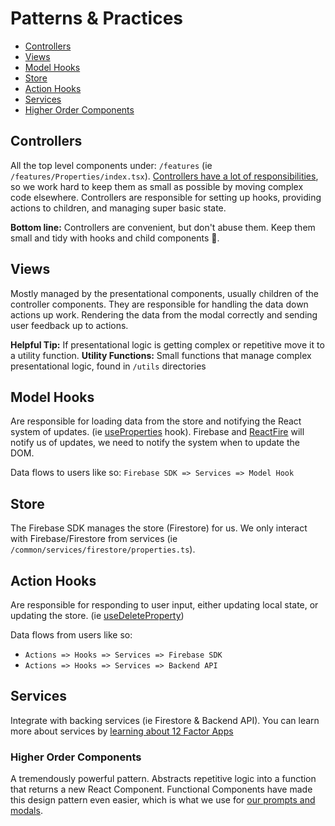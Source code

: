 # Patterns & Practices

- [Controllers](#controllers)
- [Views](#views)
- [Model Hooks](#model-hooks)
- [Store](#store)
- [Action Hooks](#action-hooks)
- [Services](#services)
- [Higher Order Components](#higher-order-components)

## Controllers

All the top level components under: `/features` (ie `/features/Properties/index.tsx`). [Controllers have a lot of responsibilities](https://en.wikipedia.org/wiki/Model%E2%80%93view%E2%80%93controller#Components), so we work hard to keep them as small as possible by moving complex code elsewhere. Controllers are responsible for setting up hooks, providing actions to children, and managing super basic state.

**Bottom line:** Controllers are convenient, but don't abuse them. Keep them small and tidy with hooks and child components 🧼.

## Views

Mostly managed by the presentational components, usually children of the controller components. They are responsible for handling the data down actions up work. Rendering the data from the modal correctly and sending user feedback up to actions.

**Helpful Tip:** If presentational logic is getting complex or repetitive move it to a utility function.
**Utility Functions:** Small functions that manage complex presentational logic, found in `/utils` directories

## Model Hooks

Are responsible for loading data from the store and notifying the React system of updates. (ie [useProperties](/blob/develop/features/Properties/hooks/useProperties.ts) hook). Firebase and [ReactFire](https://github.com/FirebaseExtended/reactfire) will notify us of updates, we need to notify the system when to update the DOM.

Data flows to users like so:
`Firebase SDK => Services => Model Hook`

## Store

The Firebase SDK manages the store (Firestore) for us. We only interact with Firebase/Firestore from services (ie `/common/services/firestore/properties.ts`).

## Action Hooks

Are responsible for responding to user input, either updating local state, or updating the store. (ie [useDeleteProperty](/blob/develop/features/Properties/hooks/useDeleteProperty.ts))

Data flows from users like so:

- `Actions => Hooks => Services => Firebase SDK`
- `Actions => Hooks => Services => Backend API`

## Services

Integrate with backing services (ie Firestore & Backend API). You can learn more about services by [learning about 12 Factor Apps](https://12factor.net/backing-services)

### Higher Order Components

A tremendously powerful pattern. Abstracts repetitive logic into a function that returns a new React Component. Functional Components have made this design pattern even easier, which is what we use for [our prompts and modals](/blob/develop/common/Modal/index.tsx).
